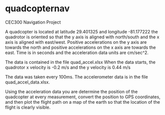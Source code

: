 # quadcopternav

CEC300 Navigation Project

A quadcopter is located at latitude 29.401325 and longitude -81.177222 the quadrotor is oriented so
that the y axis is aligned with north/south and the x axis is aligned with east/west. Positive accelerations
on the y axis are towards the north and positive accelerations on the x axis are towards the east. Time is
in seconds and the acceleration data units are cm/sec^2.

The data is contained in the file quad_accel.xlsx When the data starts, the quadrotor x velocity is -0.2
m/s and the y velocity is 0.44 m/s

The data was taken every 100ms. The accelerometer data is in the file quad_accel_data.xlsx.

Using the acceleration data you are determine the position of the quadcopter at every measurement,
convert the position to GPS coordinates, and then plot the flight path on a map of the earth so that the
location of the flight is clearly visible.
